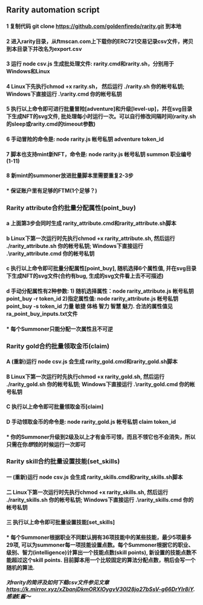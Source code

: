 ## Rarity automation script
#### 1 复制代码 git clone https://github.com/goldenfiredo/rarity.git 到本地
#### 2 进入rarity目录，从ftmscan.com上下载你的ERC721交易记录csv文件，拷贝到本目录下并改名为export.csv
#### 3 运行 node csv.js 生成批处理文件: rarity.cmd和rarity.sh，分别用于Windows和Linux
#### 4 Linux下先执行chmod +x rarity.sh， 然后运行 ./rarity.sh 你的帐号私钥; Windows下直接运行 .\rarity.cmd 你的帐号私钥
#### 5 执行以上命令即可进行批量冒险[adventure]和升级[level-up]，并在svg目录下生成NFT的svg文件, 批处理每小时运行一次。可以自行修改间隔时间(rarity.sh的sleep或rarity.cmd的timeout参数)
#### 6 手动冒险的命令是: node rarity.js 帐号私钥 adventure token_id
#### 7 脚本也支持mint新NFT，命令是: node rarity.js 帐号私钥 summon 职业编号(1-11)
#### 8 新mint的summoner放进批量脚本里需要重复2-3步
#### * 保证账户里有足够的FTM(1个足够？) 

### Rarity attribute合约批量分配属性(point_buy)
#### a 上面第3步会同时生成 rarity_attribute.cmd和rarity_attribute.sh脚本
#### b Linux下第一次运行时先执行chmod +x rarity_attribute.sh, 然后运行 ./rarity_attribute.sh 你的帐号私钥; Windows下直接运行 .\rarity_attribute.cmd 你的帐号私钥 
#### c 执行以上命令即可批量分配属性[point_buy], 随机选择6个属性值, 并在svg目录下生成NFT的svg文件(合约有bug, 生成的svg文件看上去不可描述)
#### d 手动分配属性有2种参数: 1) 随机选择属性：node rarity_attribute.js 帐号私钥 point_buy -r token_id 2)指定属性值: node rarity_attribute.js 帐号私钥 point_buy -s token_id 力量 敏捷 体格 智力 智慧 魅力. 合法的属性值见ra_point_buy_inputs.txt文件
#### * 每个Summoner只能分配一次属性且不可逆

### Rarity gold合约批量领取金币(claim)
#### A (重新)运行 node csv.js 会生成 rarity_gold.cmd和rarity_gold.sh脚本
#### B Linux下第一次运行时先执行chmod +x rarity_gold.sh, 然后运行 ./rarity_gold.sh 你的帐号私钥; Windows下直接运行 .\rarity_gold.cmd 你的帐号私钥 
#### C 执行以上命令即可批量领取金币[claim]
#### D 手动领取金币的命令是: node rarity_gold.js 帐号私钥 claim token_id
#### * 你的Summoner升级到2级及以上才有金币可领，而且不领它也不会消失，所以只需在你*想*领的时候运行一次即可

### Rarity skill合约批量设置技能(set_skills)
#### 一 (重新)运行 node csv.js 会生成 rarity_skills.cmd和rarity_skills.sh脚本
#### 二 Linux下第一次运行时先执行chmod +x rarity_skills.sh, 然后运行 ./rarity_skills.sh 你的帐号私钥; Windows下直接运行 .\rarity_skills.cmd 你的帐号私钥 
#### 三 执行以上命令即可批量设置技能[set_skills]
#### * 每个Summoner根据职业不同默认拥有36项技能中的某些技能，最少5项最多29项, 可以为summoner每一项技能设置点数。每个Summoner根据它的职业、级别、智力(intelligence)计算出一个技能点数(skill points), 新设置的技能点数不能超过这个skill points. 目前脚本用一个比较固定的算法分配点数，稍后会写一个随机的算法.

##### 对rarity的简评及如何下载csv文件参见文章 https://k.mirror.xyz/xZbanjDkmORXIOygvV30I28jo27bSsV-g66DrYlr8iY. 感谢E酱～